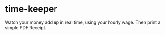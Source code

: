 # time-keeper
Watch your money add up in real time, using your hourly wage.
Then print a simple PDF Receipt.

<blockquote class="imgur-embed-pub" lang="en" data-id="a/Rj0EH"><a href="//imgur.com/Rj0EH"></a></blockquote><script async src="//s.imgur.com/min/embed.js" charset="utf-8"></script>
